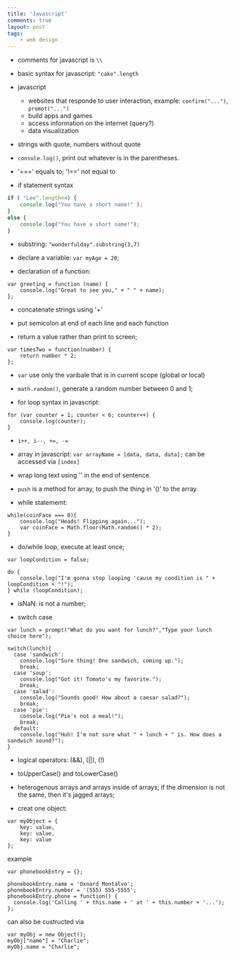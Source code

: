 ```yaml
---
title: 'Javascript'
comments: true
layout: post
tags:
    - web design
---
```


- comments for javascript is `\\`

- basic syntax for javascript: `"cake".length`

- javascript
    - websites that responde to user interaction, example: `confirm("...")`, `promot("...")`
    - build apps and games
    - access information on the internet (query?)
    - data visualization 

- strings with quote, numbers without quote

- `console.log()`, print out whatever is in the parentheses.

- '===' equals to; '!==' not equal to 

- if statement syntax 

~~~ javascript
if ( "Leo".length<4) {
    console.log("You have a short name!" );
}
else {
    console.log("You have a short name!");  
}
~~~

- substring: `"wonderfulday".substring(3,7)`

- declare a variable: `var myAge = 20`;

- declaration of a function:

~~~ 
var greeting = function (name) {
    console.log("Great to see you," + " " + name);
};
~~~

- concatenate strings using '+'

- put semicolon at end of each line and each function

- return a value rather than print to screen;

~~~
var timesTwo = function(number) {
    return number * 2;
};
~~~

- `var` use only the varibale that is in current scope (global or local)

- `math.random()`, generate a random number between 0 and 1;

- for loop syntax in javascript:

~~~
for (var counter = 1; counter < 6; counter++) {
    console.log(counter);
}
~~~

- `i++, i--, +=, -=`

- array in javascript: `var arrayName = [data, data, data];`
can be accessed via `[index]`

- wrap long text using '\' in the end of sentence.

- `push` is a method for array, to push the thing in '()' to the array.

- while statememt:

~~~
while(coinFace === 0){
    console.log("Heads! Flipping again...");
    var coinFace = Math.floor(Math.random() * 2);
}
~~~ 

- do/while loop, execute at least once;

~~~
var loopCondition = false;

do {
    console.log("I'm gonna stop looping 'cause my condition is " + loopCondition + "!");    
} while (loopCondition);
~~~

- isNaN: is not a number; 

- switch case 

~~~
var lunch = prompt("What do you want for lunch?","Type your lunch choice here");

switch(lunch){
  case 'sandwich':
    console.log("Sure thing! One sandwich, coming up.");
    break;
  case 'soup':
    console.log("Got it! Tomato's my favorite.");
    break;
  case 'salad':
    console.log("Sounds good! How about a caesar salad?");
    break;
  case 'pie':
    console.log("Pie's not a meal!");
    break;
  default:
    console.log("Huh! I'm not sure what " + lunch + " is. How does a sandwich sound?");
}
~~~

- logical operators: (&&), (||), (!)

- toUpperCase() and toLowerCase()

- heterogenous arrays and arrays inside of arrays; if the dimension is not the same, then it's jagged arrays;

- creat one object:

~~~
var myObject = {
    key: value,
    key: value,
    key: value
};
~~~

example

~~~
var phonebookEntry = {};

phonebookEntry.name = 'Oxnard Montalvo';
phonebookEntry.number = '(555) 555-5555';
phonebookEntry.phone = function() {
  console.log('Calling ' + this.name + ' at ' + this.number + '...');
};
~~~

can also be custructed via

~~~
var myObj = new Object();
myObj["name"] = "Charlie";
myObj.name = "Charlie";
~~~